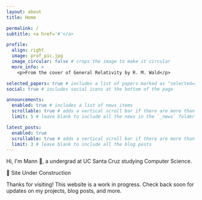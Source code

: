 ```yaml
---
layout: about
title: Home

permalink: /
subtitle: <a href='#'</a>

profile:
  align: right
  image: prof_pic.jpg
  image_circular: false # crops the image to make it circular
  more_info: >
    <p>From the cover of General Relativity by R. M. Wald</p>

selected_papers: true # includes a list of papers marked as "selected={true}"
social: true # includes social icons at the bottom of the page

announcements:
  enabled: true # includes a list of news items
  scrollable: true # adds a vertical scroll bar if there are more than 3 news items
  limit: 5 # leave blank to include all the news in the `_news` folder

latest_posts:
  enabled: true
  scrollable: true # adds a vertical scroll bar if there are more than 3 new posts items
  limit: 3 # leave blank to include all the blog posts
---
```


Hi, I'm Mann 👋, a undergrad at UC Santa Cruz studying Computer Science.

🚧 Site Under Construction


Thanks for visiting! This website is a work in progress. Check back soon for updates on my projects, blog posts, and more.
